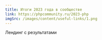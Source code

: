 ```yaml
---
title: Итоги 2023 года в сообществе
link: https://phpcommunity.ru/2023-php
imgSrc: /images/content/useful-links/1.png
---
```


Лендинг с результатами
